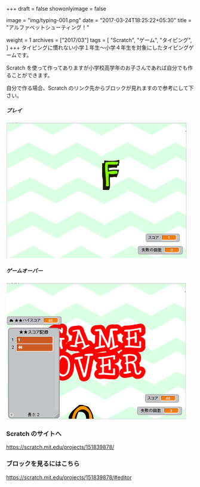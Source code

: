 +++
draft = false
showonlyimage = false

image = "img/typing-001.png"
date = "2017-03-24T18:25:22+05:30"
title = "アルファベットシューティング！"

weight = 1
archives = ["2017/03"]
tags = [
  "Scratch",
  "ゲーム",
  "タイピング",
]
+++
タイピングに慣れない小学１年生〜小学４年生を対象にしたタイピングゲームです。

Scratch を使って作ってありますが小学校高学年のお子さんであれば自分でも作ることができます。

自分で作る場合、Scratch のリンク先からブロックが見れますので参考にして下さい。

<!--more-->

##### プレイ
![typing-001.png](../../img/portfolio/typing-001.png)

##### ゲームオーバー
![typing-002.png](../../img/portfolio/typing-002.png)

### Scratch のサイトへ
https://scratch.mit.edu/projects/151839878/

### ブロックを見るにはこちら
https://scratch.mit.edu/projects/151839878/#editor
